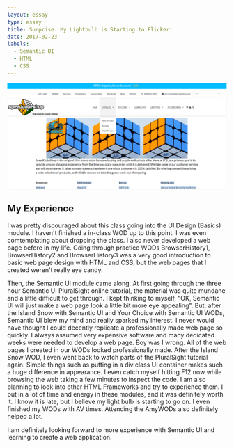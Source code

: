 ```yaml
---
layout: essay
type: essay
title: Surprise. My Lightbulb is Starting to Flicker!
date: 2017-02-23
labels:
  - Semantic UI
  - HTML
  - CSS
---
```



<div class="ui centered large image">
  <img class="ui image" src="../images/mypage (1).png">
</div>

## My Experience

<p>I was pretty discouraged about this class going into the UI Design (Basics) module.  I haven't finished a in-class WOD up to this point.   I was even comtemplating about dropping the class.  I also never developed a web page before in my life.  Going through practice WODs BrowserHistory1, BrowserHistory2 and BrowserHistory3 was a very good introduction to basic web page design with HTML and CSS, but the web pages that I created weren't really eye candy.</p>

<p>Then, the Semantic UI module came along.  At first going through the three hour Semantic UI PluralSight online tutorial, the material was quite mundane and a little difficult to get through.  I kept thinking to myself, "OK, Semantic UI will just make a web page look a little bit more eye appealing".  But, after the Island Snow with Semantic UI and Your Choice with Semantic UI WODs, Semantic UI blew my mind and really sparked my interest.  I never would have thought I could decently replicate a professionally made web page so quickly.  I always assumed very expensive software and many dedicated weeks were needed to develop a web page.  Boy was I wrong.  All of the web pages I created in our WODs looked professionally made.  After the Island Snow WOD, I even went back to watch parts of the PluralSight tutorial again.  Simple things such as putting in a div class UI container makes such a huge difference in appearance.  I even catch myself hitting F12 now while browsing the web taking a few minutes to inspect the code.  I am also planning to look into other HTML Frameworks and try to experience them.  I put in a lot of time and energy in these modules, and it was definitely worth it.  I know it is late, but I believe my light bulb is starting to go on.  I even finished my WODs with AV times.  Attending the AmyWODs also definitely helped a lot.</p>

<p>I am definitely looking forward to more experience with Semantic UI and learning to create a web application.</p>
